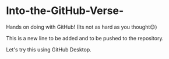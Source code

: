 # Into-the-GitHub-Verse-
Hands on doing with GitHub! (Its not as hard as you thought😉)

This is a new line to be added and to be pushed to the repository.

Let's try this using GitHub Desktop.